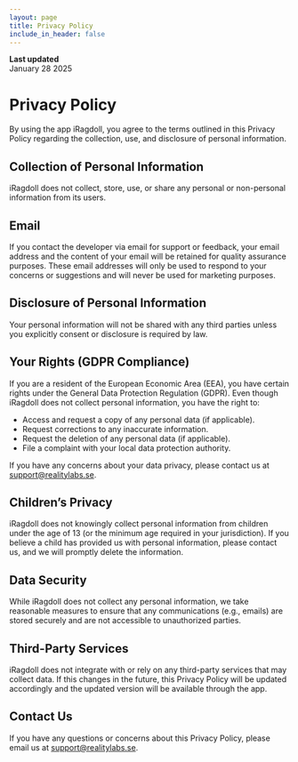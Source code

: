 ```yaml
---
layout: page
title: Privacy Policy
include_in_header: false
---
```


**Last updated**  
January 28 2025

# Privacy Policy
By using the app iRagdoll, you agree to the terms outlined in this Privacy Policy regarding the collection, use, and disclosure of personal information.

## Collection of Personal Information
iRagdoll does not collect, store, use, or share any personal or non-personal information from its users.

## Email
If you contact the developer via email for support or feedback, your email address and the content of your email will be retained for quality assurance purposes. These email addresses will only be used to respond to your concerns or suggestions and will never be used for marketing purposes.

## Disclosure of Personal Information
Your personal information will not be shared with any third parties unless you explicitly consent or disclosure is required by law.

## Your Rights (GDPR Compliance)
If you are a resident of the European Economic Area (EEA), you have certain rights under the General Data Protection Regulation (GDPR). Even though iRagdoll does not collect personal information, you have the right to:

- Access and request a copy of any personal data (if applicable).
- Request corrections to any inaccurate information.
- Request the deletion of any personal data (if applicable).
- File a complaint with your local data protection authority.

If you have any concerns about your data privacy, please contact us at support@realitylabs.se.

## Children’s Privacy
iRagdoll does not knowingly collect personal information from children under the age of 13 (or the minimum age required in your jurisdiction). If you believe a child has provided us with personal information, please contact us, and we will promptly delete the information.

## Data Security
While iRagdoll does not collect any personal information, we take reasonable measures to ensure that any communications (e.g., emails) are stored securely and are not accessible to unauthorized parties.

## Third-Party Services
iRagdoll does not integrate with or rely on any third-party services that may collect data. If this changes in the future, this Privacy Policy will be updated accordingly and the updated version will be available through the app.

## Contact Us
If you have any questions or concerns about this Privacy Policy, please email us at support@realitylabs.se.
